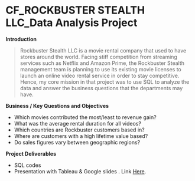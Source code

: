 # CF_ROCKBUSTER STEALTH LLC_Data Analysis Project

**Introduction**

> Rockbuster Stealth LLC is a movie rental company that used to have stores around the world. Facing stiff competition from streaming services such as Netflix and Amazon Prime, the Rockbuster Stealth management team is planning to use its existing movie licenses to launch an online video rental service in order to stay competitive. Hence, my core mission in that project was to use SQL to analyze the data and answer the business questions that the departments may have. 

**Business / Key Questions and Objectives**

+ Which movies contributed the most/least to revenue gain?
+ What was the average rental duration for all videos?
+ Which countries are Rockbuster customers based in?
+ Where are customers with a high lifetime value based?
+ Do sales figures vary between geographic regions?

**Project Deliverables**

+ SQL codes
+ Presentation with Tableau & Google slides . Link [Here](https://public.tableau.com/app/profile/m.lissa.tour./viz/RBsmovierentalanalysespresentation/Story1). 
